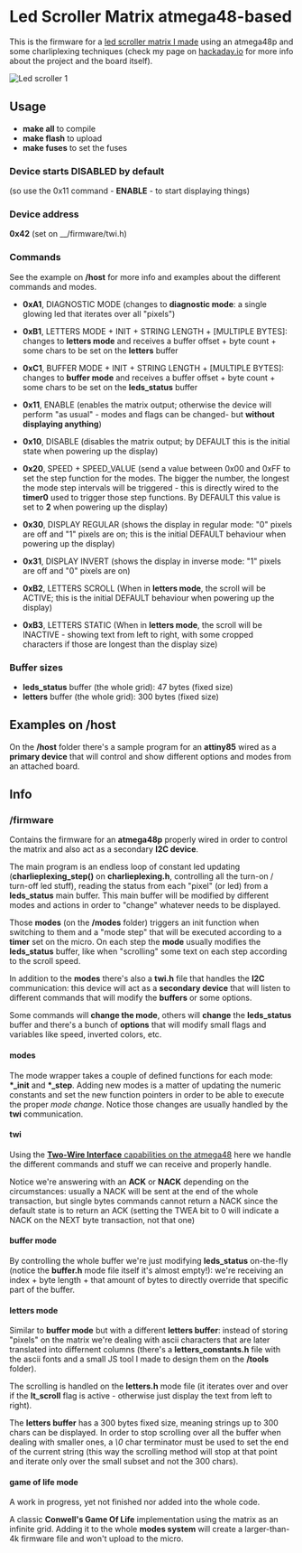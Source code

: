 # Led Scroller Matrix atmega48-based

This is the firmware for a [led scroller matrix I made](https://hackaday.io/project/186372-led-scroller-matrix-atmega48-based) using an atmega48p and some charliplexing techniques (check my page on [hackaday.io](https://hackaday.io/project/186372-led-scroller-matrix-atmega48-based) for more info about the project and the board itself).

![Led scroller 1](http://albertgonzalez.coffee/projects/led_scroller_atmega48p/img/1_1000.png)

## Usage

- __make all__ to compile
- __make flash__ to upload
- __make fuses__ to set the fuses

### Device starts DISABLED by default

(so use the 0x11 command - __ENABLE__ - to start displaying things)

### Device address

__0x42__ (set on __/firmware/twi.h)

### Commands

See the example on __/host__ for more info and examples about the different commands and modes.

- __0xA1__, DIAGNOSTIC MODE (changes to __diagnostic mode__: a single glowing led that iterates over all "pixels")
- __0xB1__, LETTERS MODE + INIT + STRING LENGTH + [MULTIPLE BYTES]: changes to __letters mode__ and receives a buffer offset + byte count + some chars to be set on the __letters__ buffer
- __0xC1__, BUFFER MODE + INIT + STRING LENGTH + [MULTIPLE BYTES]: changes to __buffer mode__ and receives a buffer offset + byte count + some chars to be set on the __leds_status__ buffer

- __0x11__, ENABLE (enables the matrix output; otherwise the device will perform "as usual" - modes and flags can be changed- but __without displaying anything__)
- __0x10__, DISABLE (disables the matrix output; by DEFAULT this is the initial state when powering up the display)

- __0x20__, SPEED + SPEED_VALUE (send a value between 0x00 and 0xFF to set the step function for the modes. The bigger the number, the longest the mode step intervals will be triggered - this is directly wired to the __timer0__ used to trigger those step functions. By DEFAULT this value is set to __2__ when powering up the display)

- __0x30__, DISPLAY REGULAR (shows the display in regular mode: "0" pixels are off and "1" pixels are on; this is the initial DEFAULT behaviour when powering up the display)
- __0x31__, DISPLAY INVERT (shows the display in inverse mode: "1" pixels are off and "0" pixels are on)

- __0xB2__, LETTERS SCROLL (When in __letters mode__, the scroll will be ACTIVE; this is the initial DEFAULT behaviour when powering up the display)
- __0xB3__, LETTERS STATIC (When in __letters mode__, the scroll will be INACTIVE - showing text from left to right, with some cropped characters if those are longest than the display size)

### Buffer sizes

- __leds_status__ buffer (the whole grid): 47 bytes (fixed size)
- __letters__ buffer (the whole grid): 300 bytes (fixed size)

## Examples on /host

On the __/host__ folder there's a sample program for an __attiny85__ wired as a __primary device__ that will control and show different options and modes from an attached board.

## Info

### /firmware

Contains the firmware for an __atmega48p__ properly wired in order to control the matrix and also act as a secondary __I2C device__.

The main program is an endless loop of constant led updating (__charlieplexing_step()__ on __charlieplexing.h__, controlling all the turn-on / turn-off led stuff), reading the status from each "pixel" (or led) from a __leds_status__ main buffer. This main buffer will be modified by different modes and actions in order to "change" whatever needs to be displayed.

Those __modes__ (on the __/modes__ folder) triggers an init function when switching to them and a "mode step" that will be executed according to a __timer__ set on the micro. On each step the __mode__ usually modifies the __leds_status__ buffer, like when "scrolling" some text on each step according to the scroll speed.

In addition to the __modes__ there's also a __twi.h__ file that handles the __I2C__ communication: this device will act as a __secondary device__ that will listen to different commands that will modify the __buffers__ or some options.

Some commands will __change the mode__, others will __change__ the __leds_status__ buffer and there's a bunch of __options__ that will modify small flags and variables like speed, inverted colors, etc.

#### modes

The mode wrapper takes a couple of defined functions for each mode: __*\_init__ and __*\_step__. Adding new modes is a matter of updating the numeric constants and set the new function pointers in order to be able to execute the proper _mode change_. Notice those changes are usually handled by the __twi__ communication.

#### twi

Using the [__Two-Wire Interface__ capabilities on the atmega48](https://ww1.microchip.com/downloads/en/DeviceDoc/ATmega48P_88P_168P-DS40002065A.pdf) here we handle the different commands and stuff we can receive and properly handle.

Notice we're answering with an __ACK__ or __NACK__ depending on the circumstances: usually a NACK will be sent at the end of the whole transaction, but single bytes commands cannot return a NACK since the default state is to return an ACK (setting the TWEA bit to 0 will indicate a NACK on the NEXT byte transaction, not that one)

#### buffer mode

By controlling the whole buffer we're just modifying __leds_status__ on-the-fly (notice the __buffer.h__ mode file itself it's almost empty!): we're receiving an index + byte length + that amount of bytes to directly override that specific part of the buffer.

#### letters mode

Similar to __buffer mode__ but with a different __letters buffer__: instead of storing "pixels" on the matrix we're dealing with ascii characters that are later translated into differnent columns (there's a __letters_constants.h__ file with the ascii fonts and a small JS tool I made to design them on the __/tools__ folder).

The scrolling is handled on the __letters.h__ mode file (it iterates over and over if the __lt_scroll__ flag is active - otherwise just display the text from left to right).

The __letters buffer__ has a 300 bytes fixed size, meaning strings up to 300 chars can be displayed. In order to stop scrolling over all the buffer when dealing with smaller ones, a _\0_ char terminator must be used to set the end of the current string (this way the scrolling method will stop at that point and iterate only over the small subset and not the 300 chars).

#### game of life mode

A work in progress, yet not finished nor added into the whole code.

A classic __Conwell's Game Of Life__ implementation using the matrix as an infinite grid. Adding it to the whole __modes system__ will create a larger-than-4k firmware file and won't upload to the micro.
